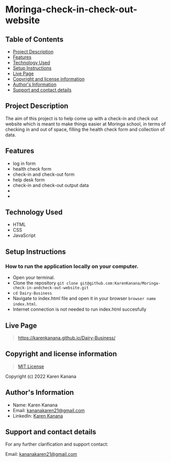 # Moringa-check-in-check-out-website

## Table of Contents
- [Project Description](#project-description)
- [Features](#features)
- [Technology Used](#technology-used)
- [Setup Instructions](#setup-instructions)
- [Live Page](#live-page)
- [Copyright and license information](#copyright-and-license-information)
- [Author's Information](#authors-information)
- [Support and contact details](#support-and-contact-details)


## Project Description
The aim of this project is to help come up with a check-in and check out website which is meant to make things easier at Moringa school, in terms of checking in and out of space, filling the health check form and collection of data.


## Features
- log in form
- health check form
- check-in and check-out form
- help desk form
- check-in and check-out output data
- 
- 


## Technology Used
- HTML
- CSS
- JavaScript


## Setup Instructions

### How to run the application locally on your computer.
- Open your terminal.
- Clone the repository `git clone git@github.com:KarenKanana/Moringa-check-in-andcheck-out-website.git`
- `cd Dairy-Business`
- Navigate to index.html file and open it in your browser `browser name index.html`.
- Internet connection is not needed to run index.html succesfully


## Live Page
>  https://karenkanana.github.io/Dairy-Business/


## Copyright and license information
> [MIT License](https://github.com/KarenKanana/Dairy-Business/blob/gh-pages/LICENSE)

Copyright (c) 2022 Karen Kanana


## Author's Information
- Name: Karen Kanana 
- Email: kananakaren21@gmail.com
- LinkedIn: [Karen Kanana](https://www.linkedin.com/in/karen-kanana-4b8a78205/)


## Support and contact details
For any further clarification and support contact:

Email: kananakaren21@gmail.com 

